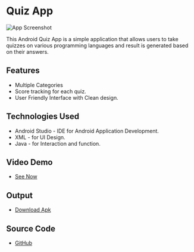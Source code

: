 # Quiz App

![App Screenshot](https://nilsn1.github.io/oibsip4_QuizApp/app/src/main/res/drawable/logo.png)

This Android Quiz App is a simple application that allows users to take quizzes on various programming languages and result is generated based on their answers.

## Features

- Multiple Categories
- Score tracking for each quiz.
- User Friendly Interface with Clean design.

## Technologies Used

- Android Studio - IDE for Android Application Development.
- XML - for UI Design.
- Java - for Interaction and function.

## Video Demo

- [See Now]()

## Output

- [Download Apk](https://www.mediafire.com/file/tk9co4na3xovxeh/Quiz_App.apk/file)

## Source Code

- [GitHub](https://github.com/Nilsn1/oibsip4_QuizApp)

